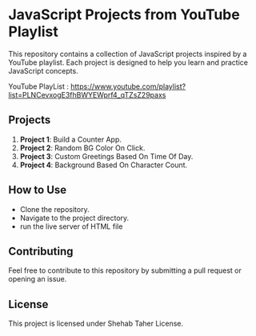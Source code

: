 # JavaScript Projects from YouTube Playlist

This repository contains a collection of JavaScript projects inspired by a YouTube playlist. Each project is designed to help you learn and practice JavaScript concepts.

YouTube PlayList : https://www.youtube.com/playlist?list=PLNCevxogE3fhBWYEWprf4_qTZsZ29paxs

## Projects

1. **Project 1**: Build a Counter App.
2. **Project 2**: Random BG Color On Click.
3. **Project 3**: Custom Greetings Based On Time Of Day.
4. **Project 4**: Background Based On Character Count.

## How to Use

- Clone the repository.
- Navigate to the project directory.
- run the live server of HTML file

## Contributing

Feel free to contribute to this repository by submitting a pull request or opening an issue.

## License

This project is licensed under Shehab Taher License.
